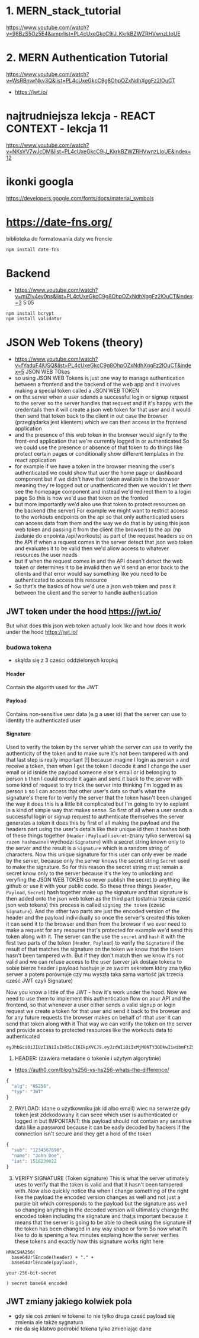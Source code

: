 # 1. MERN_stack_tutorial

https://www.youtube.com/watch?v=98BzS5Oz5E4&amp;list=PL4cUxeGkcC9iJ_KkrkBZWZRHVwnzLIoUE

# 2. MERN Authentication Tutorial

https://www.youtube.com/watch?v=WsRBmwNkv3Q&list=PL4cUxeGkcC9g8OhpOZxNdhXggFz2lOuCT

- https://jwt.io/

# najtrudniejsza lekcja - REACT CONTEXT - lekcja 11

https://www.youtube.com/watch?v=NKsVV7wJcDM&list=PL4cUxeGkcC9iJ_KkrkBZWZRHVwnzLIoUE&index=12

# ikonki googla

https://developers.google.com/fonts/docs/material_symbols

# https://date-fns.org/

biblioteka do formatowania daty
we froncie

```sh
npm install date-fns
```

# Backend

- https://www.youtube.com/watch?v=mjZIv4ey0ps&list=PL4cUxeGkcC9g8OhpOZxNdhXggFz2lOuCT&index=3 5:05

```sh
npm install bcrypt
npm install validator
```

# JSON Web Tokens (theory)

- https://www.youtube.com/watch?v=fYaduF4iUSQ&list=PL4cUxeGkcC9g8OhpOZxNdhXggFz2lOuCT&index=5
  JSON WEB TOkes
- so using JSON WEB Tokens is just one way to manage authentication between a frontend and the backend
  of the web app and it involves making a special token called a JSON WEB TOKEN
- on the server when a user sdends a successful login or signup request to the server so the server handles that request
  and if it's happy with the credentails then it will create a json web token for that user and it would then send
  that token back to the client in out case the browser (przeglądarka jest klientem) which we can then access in the frontend application
- and the presence of this web token in the browser would signify to the front-end application that we're currently logged in or authenticated
  So we could use the presence or absence of that token to do things like protect certain pages or conditionally show different templates in the react application
- for example if we have a token in the browser meaning the user's authenticated we could show that user the home page or dashboard component
  but if we didn't have that token available in the browser meaning they're logged out or unathenticated then we wouldn't let them see the homepage component and instead
  we'd redirect them to a login page
  So this is how we'd use that token on the fronted
- but more importantly we'd also use that token to protect resources on the backend (the server)
  For example we might want to restrict access to the workouts endpoints on the api so that only authenticated users can access data from them and the way we do that
  is by using this json web token and passing it from the client (the browser) to the api (np żadanie do enpointa /api/workouts) as part of the request headers
  so on the API if when a request comes in the server detect that json web token and evaluates it to be valid then we'd allow access to whatever resources the user needs
- but if when the request comes in and the API doesn't detect the web token or determines it to be invalid then we'd send an error back to the clients and that
  error would say something like you need to be authenticated to access this resource
- So that's the basics of how we'd use a json web token and pass it between the client and the server to handle authentication

## JWT token under the hood https://jwt.io/

But what does this json web token actually look like and how does it work under the hood
https://jwt.io/

### budowa tokena

- skąłda się z 3 cześci oddzielonych kropką

#### Header

Contain the algorith used for the JWT

#### Payload

Contains non-sensitive uesr data (e.g a user id) that the server can use to identity the authenticated user

#### Signature

Used to verify the token by the server
whixh the server can use to verify the authenticity of the token and to make sure it's not been tampered with and that last step is really important [!]
because imagine I login as person `a` and receive a token, then when I get the token I decode it and I change the user email or id isnide the payload someone else's email or id belonging to person `b`
then I could encode it again and send it back to the server with some kind of request to try trick the server into thinking I'm logged in as person `b`
so I can access that other user's data so that's what the signature's there for to verify the server that the token hasn't been changed the way it does this is a little bit complicated but I'm going to try to explaint in a kind of simple way that makes sense.
So first of all when a user sends a successful login or signup request to authenticate themselves the server generates a token it does this by first of all
making the payload and the headers part using the user's details like their unique id
then it hashes both of these things together (`Header` i `Payload` i `sekret`-znany tylko serwerowi są `razem hashowane` i wychodzi `Signature`) with a secret string known only to the server and the result is a `Signature` which is a random string of characters.
Now this unique signature for this user can only ever be made by the server, because only the server knows the secret string `Secret` used to make the signature.
So for this reason the secret string must remain a secret know only to the server because it's the key to unlocking and veryfing the JSON WEB TOKEN
so never publish the secret to anything like github or use it with your public code.
So these three things (`Header`, `Payload`, `Secret`) hash together make up the signature and that signature is then added onto the json web token as the third part (ostatnia trzecia cześć json web tokena) this process is called `signing the token` (cześć `Signature`).
And the other two parts are just the encoded version of the header and the payload individually so once the server's created this token it can send it to the browser and
then from the browser if we ever need to make a request for any resourse that's protected for example we'd send this token along with it.
The server can the use the `secret` and `hash` it with the first two parts of the token (`Header`, `Payload`) to verify the `Signature` if the result of that matches the signature on the token we know that the token hasn't been tampered with. But if they don't match then we know it's not valid and we can refuse access to the user
(server jak dostaje tokena to sobie bierze header i payload hashuje je ze swoim sekretem który zna tylko serwer a potem porównuje czy mu wyszła taka sama wartość jak trzecia cześć JWT czyli Signature)

Now you know a little of the JWT - how it's work under the hood.
Now we need to use them to implement this authentication flow on aour API and the frontend, so that whenever a user either sends a valid signup or login request we create a token for that user and send it back to the browser and for any future requests the browser makes on behalf of rthat user it can send that token along with it
That way we can verify the token on the server and provide access to protected resources like the workouts data to authenticated

```
eyJhbGciOiJIUzI1NiIsInR5cCI6IkpXVCJ9.eyJzdWIiOiIxMjM0NTY3ODkwIiwibmFtZSI6IkpvaG4gRG9lIiwiaWF0IjoxNTE2MjM5MDIyfQ.SflKxwRJSMeKKF2QT4fwpMeJf36POk6yJV_adQssw5c
```

1. HEADER: (zawiera metadane o tokenie i użytym algorytmie)

- https://auth0.com/blog/rs256-vs-hs256-whats-the-difference/

```javascript
{
  "alg": "HS256",
  "typ": "JWT"
}
```

2. PAYLOAD: (dane o użytkowniku jak id albo email)
   wiec na serwerze gdy token jest zdekodowany it can seee which user is authenticated or logged in but IMPORTANT: this payload should not contain any sensitive data like a password because it can be easly decoded by hackers if the connection isn't secure and they get a hold of the token

```javascript
{
  "sub": "1234567890",
  "name": "John Doe",
  "iat": 1516239022
}
```

3. VERIFY SIGNATURE (Token signature)
   This is what the server utimately uses to verify that the token is valid and that it hasn't been tampered with.
   Now also quickly notice tha when I change something of the right like the payload the encoded version changes as well and not just a purple bit which corresponds to the payload but the signature ass well so changing anything in the decoded version will ultimately change the encoded token including the siignature and that;s important because it means that the server
   is going to be able to check using the signature iif the token has been changed in any way shape or form
   So now what I't like to do is spening a few minutes explaing how the server verifies these tokens and exactly how this signature works right here

```
HMACSHA256(
  base64UrlEncode(header) + "." +
  base64UrlEncode(payload),

your-256-bit-secret

) secret base64 encoded
```

## JWT zmiany jakiego kolwiek pola

- gdy sie coś zmieni w tokenei to nie tylko druga cześć payload się zmienia ale także sygnatura
- nie da się klatwo podrobić tokena tylko zmieniając dane
